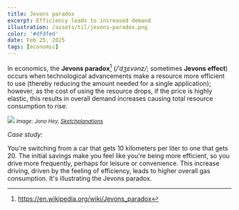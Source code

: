 ```yaml
---
title: Jevons paradox
excerpt: Efficiency leads to increased demand
illustration: /assets/til/jevons-paradox.png
color: '#dfdfed'
date: Feb 25, 2025
tags: [economic]
---
```


In economics, the **Jevons paradox**[^1] (*/ˈdʒɛvənz/*; sometimes **Jevons effect**) occurs when technological advancements make a resource more efficient to use (thereby reducing the amount needed for a single application); however, as the cost of using the resource drops, if the price is highly elastic, this results in overall demand increases causing total resource consumption to rise.

[^1]: https://en.wikipedia.org/wiki/Jevons_paradox

![](/assets/til/jevons-paradox-sketchplanations.jpg)
<small><em>Image: Jono Hey, [Sketchplanations](https://sketchplanations.com/jevons-paradox)</em></small>

*Case study:*

You're switching from a car that gets 10 kilometers per liter to one that gets 20. The initial savings make you feel like you're being more efficient, so you drive more frequently, perhaps for leisure or convenience. This increase driving, driven by the feeling of efficiency, leads to higher overall gas consumption. It's illustrating the Jevons paradox.
